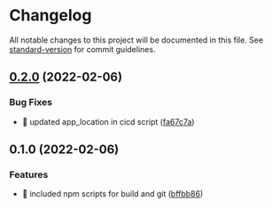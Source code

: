 # Changelog

All notable changes to this project will be documented in this file. See [standard-version](https://github.com/conventional-changelog/standard-version) for commit guidelines.

## [0.2.0](https://github.com/whatstack/docs/compare/v0.1.0...v0.2.0) (2022-02-06)


### Bug Fixes

* 🐛 updated app_location in cicd script ([fa67c7a](https://github.com/whatstack/docs/commit/fa67c7ac06cc1f65715540ee6a19d4bbc915ef89))

## 0.1.0 (2022-02-06)


### Features

* 🎸 included npm scripts for build and git ([bffbb86](https://github.com/whatstack/docs/commit/bffbb86a973f7589e3613bebe2eb9f3baa598d62))
